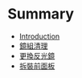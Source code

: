 # Summary

* [Introduction](README.md)
* [鏡組清理](lens_cleaning.md)
* [更換反光鏡](mirror_replacement.md)
* [拆裝前面板](front_plate.md)

